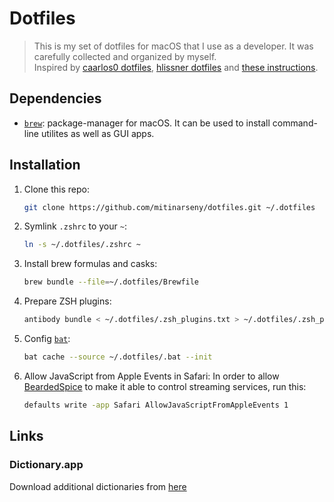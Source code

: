 # Dotfiles

> This is my set of dotfiles for macOS that I use as a developer. It was carefully collected and organized by myself.  
  Inspired by [caarlos0 dotfiles](https://github.com/caarlos0/dotfiles), [hlissner dotfiles](https://github.com/hlissner/dotfiles/tree/master/shell/zsh) and [these instructions](https://sourabhbajaj.com/mac-setup/).

## Dependencies

* [`brew`](https://brew.sh): package-manager for macOS. It can be used to install command-line utilites as well as GUI apps.

## Installation
1. Clone this repo:

   ```bash
   git clone https://github.com/mitinarseny/dotfiles.git ~/.dotfiles
   ```
   
1. Symlink `.zshrc` to your `~`:

   ```bash
   ln -s ~/.dotfiles/.zshrc ~
   ```
   
1. Install brew formulas and casks:

    ```bash
    brew bundle --file=~/.dotfiles/Brewfile
    ```
    
1. Prepare ZSH plugins:

    ```bash
    antibody bundle < ~/.dotfiles/.zsh_plugins.txt > ~/.dotfiles/.zsh_plugins.sh
    ```
    
1. Config [`bat`](https://github.com/sharkdp/bat):

    ```bash
    bat cache --source ~/.dotfiles/.bat --init
    ```
    
1. Allow JavaScript from Apple Events in Safari:
    In order to allow [BeardedSpice](https://github.com/beardedspice/beardedspice) to make it able to control streaming services, run this:
    ```bash
    defaults write -app Safari AllowJavaScriptFromAppleEvents 1
    ```

## Links
### Dictionary.app
Download additional dictionaries from [here](https://rutracker.org/forum/viewtopic.php?t=4264270)
